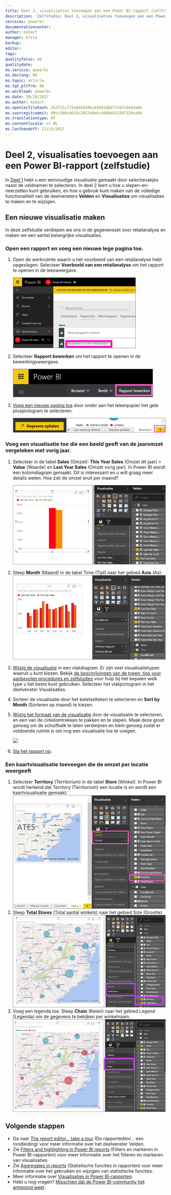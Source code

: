 ```yaml
---
title: Deel 2, visualisaties toevoegen aan een Power BI-rapport (zelfstudie)
description: 'Zelfstudie: Deel 2, visualisaties toevoegen aan een Power BI-rapport'
services: powerbi
documentationcenter: 
author: mihart
manager: kfile
backup: 
editor: 
tags: 
qualityfocus: no
qualitydate: 
ms.service: powerbi
ms.devlang: NA
ms.topic: article
ms.tgt_pltfrm: NA
ms.workload: powerbi
ms.date: 10/28/2017
ms.author: mihart
ms.openlocfilehash: 2b3f25c772a049d10bc03941db677c67c844da8b
ms.sourcegitcommit: 99cc3b9cb615c2957dde6ca908a51238f129cebb
ms.translationtype: HT
ms.contentlocale: nl-NL
ms.lasthandoff: 11/13/2017
---
```

# <a name="part-2-add-visualizations-to-a-power-bi-report-tutorial"></a>Deel 2, visualisaties toevoegen aan een Power BI-rapport (zelfstudie)
In [Deel 1](power-bi-report-add-visualizations-ii.md) hebt u een eenvoudige visualisatie gemaakt door selectievakjes naast de veldnamen te selecteren.  In deel 2 leert u hoe u slepen-en-neerzetten kunt gebruiken, en hoe u gebruik kunt maken van de volledige functionaliteit van de deelvensters **Velden** en **Visualisaties** om visualisaties te maken en te wijzigen.

## <a name="create-a-new-visualization"></a>Een nieuwe visualisatie maken
In deze zelfstudie verdiepen we ons in de gegevensset voor retailanalyse en maken we een aantal belangrijke visualisaties.

### <a name="open-a-report-and-add-a-new-blank-page"></a>Open een rapport en voeg een nieuwe lege pagina toe.
1. Open de werkruimte waarin u het voorbeeld van een retailanalyse hebt opgeslagen. Selecteer **Voorbeeld van een retailanalyse** om het rapport te openen in de leesweergave.
   
   ![](media/power-bi-report-add-visualizations-ii/power-bi-open-report.png)
2. Selecteer **Rapport bewerken** om het rapport te openen in de bewerkingsweergave.
   
   ![](media/power-bi-report-add-visualizations-ii/editreport1.png)
3. [Voeg een nieuwe pagina toe](power-bi-report-add-page.md) door onder aan het tekenpapier het gele pluspictogram te selecteren.
   
   ![](media/power-bi-report-add-visualizations-ii/pbi_addreportpage.png)

### <a name="add-a-visualization-that-looks-at-this-years-sales-compared-to-last-year"></a>Voeg een visualisatie toe die een beeld geeft van de jaaromzet vergeleken met vorig jaar.
1. Selecteer in de tabel **Sales** (Omzet): **This Year Sales** (Omzet dit jaar)  > **Value** (Waarde) en **Last Year Sales** (Omzet vorig jaar). In Power BI wordt een kolomdiagram gemaakt.  Dit is interessant en u wilt graag meer details weten. Hoe ziet de omzet eruit per maand?  
   
   ![](media/power-bi-report-add-visualizations-ii/pbi_part2_4bnew.png)
2. Sleep **Month** (Maand) in de tabel Time (Tijd) naar het gebied **Axis** (As).  
   ![](media/power-bi-report-add-visualizations-ii/pbi_part2_5newnew.png)
3. [Wijzig de visualisatie](power-bi-report-change-visualization-type.md) in een vlakdiagram.  Er zijn veel visualisatietypen waaruit u kunt kiezen. Bekijk [de beschrijvingen van de typen, tips voor aanbevolen procedures en zelfstudies](power-bi-visualization-types-for-reports-and-q-and-a.md) voor hulp bij het bepalen welk type u het beste kunt gebruiken. Selecteer het vlakpictogram in het deelvenster Visualisaties.
4. Sorteer de visualisatie door het beletselteken te selecteren en **Sort by Month** (Sorteren op maand) te kiezen.
5. [Wijzig het formaat van de visualisatie](power-bi-visualization-move-and-resize.md) door de visualisatie te selecteren, en een van de cirkelomtrekken te pakken en te slepen. Maak deze groot genoeg om de schuifbalk te laten verdwijnen en klein genoeg zodat er voldoende ruimte is om nog een visualisatie toe te voegen.
   
   ![](media/power-bi-report-add-visualizations-ii/pbi_part2_7b.png)
6. [Sla het rapport op](service-report-save.md).

### <a name="add-a-map-visualization-that-looks-at-sales-by-location"></a>Een kaartvisualisatie toevoegen die de omzet per locatie weergeeft
1. Selecteer **Territory** (Territorium) in de tabel **Store** (Winkel). In Power BI wordt herkend dat Territory (Territorium) een locatie is en wordt een kaartvisualisatie gemaakt.  
   ![](media/power-bi-report-add-visualizations-ii/pbi_part2_8newnew.png)
2. Sleep **Total Stores** (Total aantal winkels) naar het gebied Size (Grootte).  
   ![](media/power-bi-report-add-visualizations-ii/power-bi-add-visual-to-a-reportnew.png)
3. Voeg een legenda toe.  Sleep **Chain** (Keten) naar het gebied Legend (Legenda) om de gegevens te bekijken per winkelnaam.  
   ![](media/power-bi-report-add-visualizations-ii/power-bi-add-visual-to-a-report-3new.png)

## <a name="next-steps"></a>Volgende stappen
* Ga naar [The report editor... take a tour](service-the-report-editor-take-a-tour.md) (De rapporteditor... een rondleiding) voor meer informatie over het deelvenster Velden.   
* Zie [Filters and highlighting in Power BI reports](power-bi-reports-filters-and-highlighting.md) (Filters en markeren in Power BI-rapporten) voor meer informatie over het filteren en markeren van visualisaties.  
* Zie [Aggregates in reports](service-aggregates.md) (Statistische functies in rapporten) voor meer informatie over het gebruiken en wijzigen van statistische functies.  
* Meer informatie over [Visualisaties in Power BI-rapporten](power-bi-report-visualizations.md).  
* Hebt u nog vragen? [Misschien dat de Power BI-community het antwoord weet](http://community.powerbi.com/).

